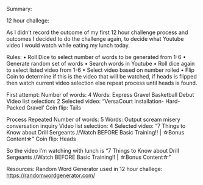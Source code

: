 Summary:



12 hour challege:

As I didn’t record the outcome of my first 12 hour challenge process and outcomes I decided to do the challenge again, to decide what Youtube video I would watch while eating my lunch today. 

Rules:
•	Roll Dice to select number of words to be generated from 1-6
•	Generate random set of words
•	Search words in Youtube 
•	Roll dice again to select listed video from 1-6 
•	Select video based on number rolled 
•	Flip Coin to determine if this is the video that will be watched, if heads is flipped then watch current video selection else repeat process until heads is found.

First attempt: 
Number of words: 4
Words: Express Gravel Basketball Debut
Video list selection: 2
Selected video: “VersaCourt Installation- Hard-Packed Gravel’
Coin flip: Tails 

Process Repeated
Number of words: 5
Words: Output scream misery conversation inquiry
Video list selection: 4
Selected video: “7 Things to Know about Drill Sergeants //Watch BEFORE Basic Training!! | ☆Bonus Content☆”
Coin flip: Heads 

So the video I’m watching with lunch is “7 Things to Know about Drill Sergeants //Watch BEFORE Basic Training!! | ☆Bonus Content☆”

Resources: 
Random Word Generator used in 12 hour challege: https://randomwordgenerator.com/
